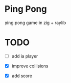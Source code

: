 # Ping Pong 

ping pong game in zig + raylib

# TODO

- [ ] add ia player
- [X] improve collisions
- [X] add score

